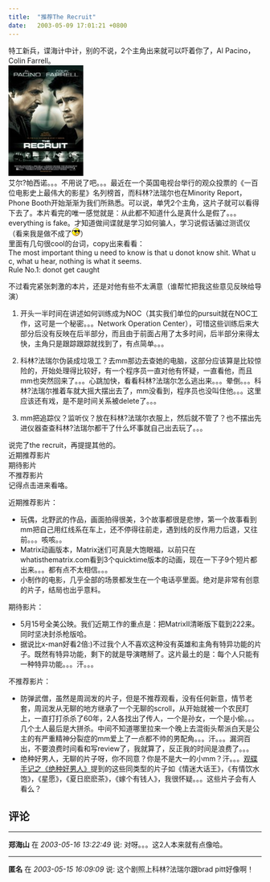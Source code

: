 ```yaml
---
title:  "推荐The Recruit"
date:   2003-05-09 17:01:21 +0800
---
```


特工新兵，谍海计中计，别的不说，2个主角出来就可以吓着你了，Al Pacino，Colin Farrell。  
![](/images/2011/movie/therecruit.jpg)  
艾尔?帕西诺。。。不用说了吧。。。最近在一个英国电视台举行的观众投票的《一百位电影史上最伟大的影星》名列榜首，而科林?法瑞尔也在Minority Report，Phone Booth开始渐渐为我们所熟悉。可以说，单凭2个主角，这片子就可以看得下去了。本片看完的唯一感觉就是：从此都不知道什么是真什么是假了。。。everything is fake。才知道做间谍就是学习如何骗人，学习说假话骗过测谎仪（看来我是做不成了![](/images/2011/smile/yanjing.gif)）  
里面有几句很cool的台词，copy出来看看：  
The most important thing u need to know is that u donot know shit.
What u c, what u hear, nothing is what it seems.  
Rule No.1: donot get caught  

不过看完紧张刺激的本片，还是对他有些不太满意（谁帮忙把我这些意见反映给导演）  

  1. 开头一半时间在讲述如何训练成为NOC（其实我们单位的pursuit就在NOC工作，这可是一个秘密。。。Network Operation Center），可惜这些训练后来大部分后没有反映在后半部分，而且由于前面占用了太多时间，后半部分来得太快，主角只是跟踪跟踪就找到了，有点简单。。。  

  2. 科林?法瑞尔伪装成垃圾工？去mm那边去查她的电脑，这部分应该算是比较惊险的，开始处理得比较好，有一个程序员一直对他有怀疑，一直看他，而且mm也突然回来了。。。心跳加快，看看科林?法瑞尔怎么逃出来。。。晕倒。。。科林?法瑞尔推着车就大摇大摆出去了，mm没看到，程序员也没叫住他。。。这里应该还有戏，是不是时间关系被delete了。。。  

  3. mm把追踪仪？监听仪？放在科林?法瑞尔衣服上，然后就不管了？也不摆出先进仪器查查科林?法瑞尔都干了什么坏事就自己出去玩了。。。  

说完了the recruit，再提提其他的。  
近期推荐影片  
期待影片  
不推荐影片  
记得点击进来看咯。  

近期推荐影片：  

- 玩偶，北野武的作品，画面拍得很美，3个故事都很是悲惨，第一个故事看到mm把自己用红线系在车上，还不停得往前走，遇到线的反作用力后退，又往前。。。咳咳。。  
- Matrix动画版本，Matrix迷们可真是大饱眼福，以前只在whatisthematrix.com看到3个quicktime版本的动画，现在一下子9个短片都出来。。。都有点不太相信。。。  
- 小制作的电影，几乎全部的场景都发生在一个电话亭里面。绝对是非常有创意的片子，结局也出乎意料。  

期待影片：  

- 5月15号全美公映。我们近期工作的重点是：把MatrixII清晰版下载到222来。同时坚决封杀枪版哈。  
- 据说比x-man好看2倍:)不过我个人不喜欢这种没有英雄和主角有特异功能的片子。既然有特异功能，剩下的就是导演瞎掰了。这片最土的是：每个人只能有一种特异功能。。。汗。。。  

不推荐影片：  

- 防弹武僧，虽然是周润发的片子，但是不推荐观看，没有任何新意，情节老套，周润发从无聊的地方继承了一个无聊的scroll，从开始就被一个农民盯上，一直打打杀杀了60年，2人各找出了传人，一个是孙女，一个是小偷。。。几个土人最后是大拼杀。中间不知道哪里拉来一个晚上去混街头帮派白天是公主的有严重精神分裂症的mm爱上了一点都不帅的男配角。。。汗。。。漏洞百出，不要浪费时间看和写review了，我就算了，反正我的时间是浪费了。。。  
- 绝种好男人，无聊的片子呀，你不同意？你是不是大一的小mm？汗。。。[观碟手记之《绝种好男人》](http://ent.163.com/edit/030502/030502_163722.html)提到的这些同类型的片子如《情迷大话王》，《有情饮水饱》，《星愿》，《夏日麽麽茶》，《嫁个有钱人》，我很怀疑。。。这些片子会有人看么？  


## 评论

*****
**郑海山** 在 *2003-05-16 13:22:49* 说: 对呀。。。这2人本来就有点像哈。

*****
**匿名** 在 *2003-05-15 16:09:09* 说:     这个剧照上科林?法瑞尔跟brad pitt好像啊！

